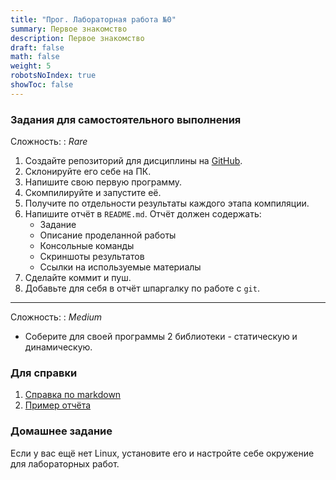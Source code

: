 ```yaml
---
title: "Прог. Лабораторная работа №0"
summary: Первое знакомство
description: Первое знакомство
draft: false
math: false
weight: 5
robotsNoIndex: true
showToc: false
---
```


### Задания для самостоятельного выполнения

Сложность:
: *Rare*

1. Создайте репозиторий для дисциплины на [GitHub](https://github.com).
2. Склонируйте его себе на ПК.
3. Напишите свою первую программу.
4. Скомпилируйте и запустите её.
5. Получите по отдельности результаты каждого этапа компиляции.
6. Напишите отчёт в `README.md`. Отчёт должен содержать:
    * Задание
    * Описание проделанной работы
    * Консольные команды
    * Скриншоты результатов
    * Ссылки на используемые материалы
7. Сделайте коммит и пуш.
8. Добавьте для себя в отчёт шпаргалку по работе с `git`.

---

Сложность:
: *Medium*  

* Соберите для своей программы 2 библиотеки - статическую и динамическую.


### Для справки


1. [Справка по markdown](https://doka.guide/tools/markdown/)
2. [Пример отчёта](https://github.com/still-coding/report_demo)


### Домашнее задание

Если у вас ещё нет Linux, установите его и настройте себе окружение для лабораторных работ.
